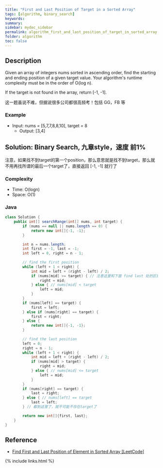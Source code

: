 ```yaml
---
title: "First and Last Position of Target in a Sorted Array"
tags: [algorithm, binary_search]
keywords:
summary:
sidebar: mydoc_sidebar
permalink: algorithm_first_and_last_position_of_target_in_sorted_array.html
folder: algorithm
toc: false
---
```


## Description
Given an array of integers nums sorted in ascending order, find the starting and ending position of a given target value. Your algorithm's runtime complexity must be in the order of O(log n).

If the target is not found in the array, return [-1, -1].

这一题虽说不难，但据说很多公司都很高频考！包括 GG，FB 等

### Example
* Input: nums = [5,7,7,8,8,10], target = 8
  * Output: [3,4]

## Solution: Binary Search, 九章style，速度 前1%
注意，如果找不到target的第一个position，那么意思就是找不到target，那么就不用再找所谓的最后一个target了，直接返回 [-1, -1] 就行了

### Complexity
* Time: O(logn)
* Space: O(1)

### Java
```java
class Solution {
    public int[] searchRange(int[] nums, int target) {
        if (nums == null || nums.length == 0) {
            return new int[]{-1, -1};
        }
        
        int n = nums.length;
        int first = -1, last = -1;
        int left = 0, right = n - 1;
        
        // find the first position
        while (left + 1 < right) {
            int mid = left + (right - left) / 2;
            if (nums[mid] >= target) { // 注意这里和下面 find last 处的区别
                right = mid;
            } else { // nums[mid] < target
                left = mid;
            }
        }
        if (nums[left] == target) {
            first = left;
        } else if (nums[right] == target) {
            first = right;
        } else {
            return new int[]{-1, -1};
        }
        
        // find the last position
        left = 0;
        right = n - 1;
        while (left + 1 < right) {
            int mid = left + (right - left) / 2;
            if (nums[mid] > target) {
                right = mid;
            } else { // nums[mid] <= target
                left = mid;
            }
        }
        if (nums[right] == target) {
            last = right;
        } else { // nums[left] == target
            last = left;
        } // 都到这里了，就不可能不存在target了
        
        return new int[]{first, last};
    }
}
```

## Reference
* [Find First and Last Position of Element in Sorted Array [LeetCode]](https://leetcode.com/problems/find-first-and-last-position-of-element-in-sorted-array/description/)

{% include links.html %}
